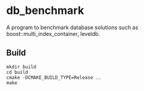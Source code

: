 # db_benchmark

A program to benchmark database solutions such as boost::multi_index_container, leveldb.

## Build

```
mkdir build
cd build
cmake -DCMAKE_BUILD_TYPE=Release ..
make
```
